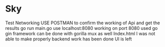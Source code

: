 # Sky
Test Networking
USE POSTMAN to confirm the working of Api and get the results
go run main.go
use localhost:8080
working on port 8080
used go gin framework
can be done with gorilla mux as well
Index.html I was not able to make properly
backend work has been done 
UI is left

